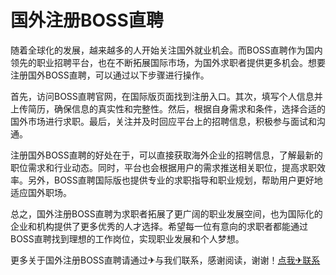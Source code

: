 # 国外注册BOSS直聘

随着全球化的发展，越来越多的人开始关注国外就业机会。而BOSS直聘作为国内领先的职业招聘平台，也在不断拓展国际市场，为国外求职者提供更多机会。想要注册国外BOSS直聘，可以通过以下步骤进行操作。

首先，访问BOSS直聘官网，在国际版页面找到注册入口。其次，填写个人信息并上传简历，确保信息的真实性和完整性。然后，根据自身需求和条件，选择合适的国外市场进行求职。最后，关注并及时回应平台上的招聘信息，积极参与面试和沟通。

注册国外BOSS直聘的好处在于，可以直接获取海外企业的招聘信息，了解最新的职位需求和行业动态。同时，平台也会根据用户的需求推送相关职位，提高求职效率。另外，BOSS直聘国际版也提供专业的求职指导和职业规划，帮助用户更好地适应国外职场。

总之，国外注册BOSS直聘为求职者拓展了更广阔的职业发展空间，也为国际化的企业和机构提供了更多优秀的人才选择。希望每一位有意向的求职者都能通过BOSS直聘找到理想的工作岗位，实现职业发展和个人梦想。

更多关于国外注册BOSS直聘请通过✈与我们联系，感谢阅读，谢谢！[点我✈联系](https://ww.k02.cc)